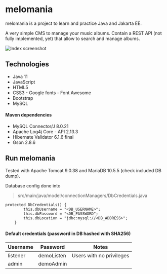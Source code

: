 # melomania
melomania is a project to learn and practice Java and Jakarta EE.

A very simple CMS to manage your music albums. Contain a REST API (not fully implemented, yet) that allow to search and manage albums.

![Index screenshot](https://i.imgur.com/6uIMZeD.png)
## Technologies

* Java 11
* JavaScript
* HTML5
* CSS3 - Google fonts - Font Awesome
* Bootstrap
 * MySQL 
#### Maven dependencies
* MySQL Connector/J 8.0.21	
* Apache Log4j Core - API 2.13.3
* Hibernate Validator 6.1.6 final
* Gson 2.8.6

## Run melomania

Tested with Apache Tomcat 9.0.38 and MariaDB 10.5.5 (check included DB dump).

Database config done into 
>src/main/java/model/connectionManagers/DbCredentials.java

    protected DbCredentials() {
    		this.dbUsername = "<DB_USERNAME>";
    		this.dbPassword = "<DB_PASSWORD";
    		this.dbLocation = "jdbc:mysql://<DB_ADDRESS>";
    	}



#### Default credentials (password in DB hashed with SHA256)
| Username | Password | Notes
|--|--|--|
| listener | demoListen | Users with no privileges
| admin | demoAdmin |
